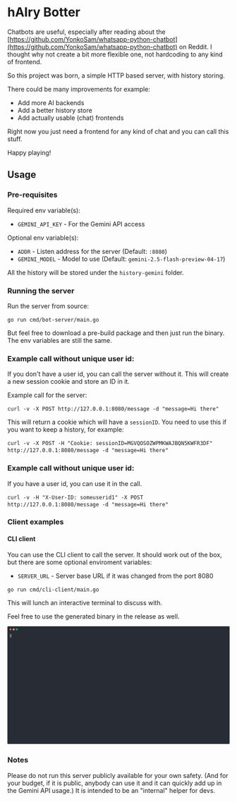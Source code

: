 # hAIry Botter

Chatbots are useful, especially after reading about the [https://github.com/YonkoSam/whatsapp-python-chatbot](https://github.com/YonkoSam/whatsapp-python-chatbot) on Reddit.
I thought why not create a bit more flexible one, not hardcoding to any kind of frontend.

So this project was born, a simple HTTP based server, with history storing.

There could be many improvements for example:
- Add more AI backends
- Add a better history store
- Add actually usable (chat) frontends

Right now you just need a frontend for any kind of chat and you can call this stuff.

Happy playing!

## Usage

### Pre-requisites

Required env variable(s):
- `GEMINI_API_KEY` - For the Gemini API access

Optional env variable(s):
- `ADDR` - Listen address for the server (Default: `:8080`)
- `GEMINI_MODEL` - Model to use (Default: `gemini-2.5-flash-preview-04-17`)

All the history will be stored under the `history-gemini` folder.

### Running the server

Run the server from source:
```
go run cmd/bot-server/main.go
```

But feel free to download a pre-build package and then just run the binary. The env variables are still the same.

### Example call without unique user id:

If you don't have a user id, you can call the server without it. This will create a new session cookie and store an ID in it.

Example call for the server:
```
curl -v -X POST http://127.0.0.1:8080/message -d "message=Hi there"
```

This will return a cookie which will have a `sessionID`. You need to use this if you want to keep a history, for example:

```
curl -v -X POST -H "Cookie: sessionID=MGVQOSOZWPMKWAJBQN5KWFR3DF" http://127.0.0.1:8080/message -d "message=Hi there"
```

### Example call without unique user id:

If you have a user id, you can use it in the call.

```
curl -v -H "X-User-ID: someuserid1" -X POST http://127.0.0.1:8080/message -d "message=Hi there"
```


### Client examples

#### CLI client

You can use the CLI client to call the server. It should work out of the box, but there are some optional enviroment variables:
- `SERVER_URL` - Server base URL if it was changed from the port 8080

```
go run cmd/cli-client/main.go
```

This will lunch an interactive terminal to discuss with.

Feel free to use the generated binary in the release as well.

![cli-client](examples/client-cli-demo.svg)

### Notes

Please do not run this server publicly available for your own safety. (And for your budget, if it is public, anybody can use it and it can quickly add up in the Gemini API usage.)
It is intended to be an "internal" helper for devs.
